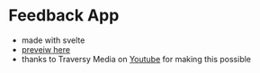 # Feedback App

- made with svelte
- [preveiw here](https://example.com)
- thanks to Traversy Media on [Youtube](https://youtu.be/3TVy6GdtNuQ) for making this possible
